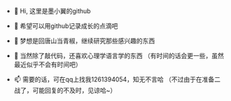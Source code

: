- 👋 Hi, 这里是墨小翼的github

- 🙈 希望可以用github记录成长的点滴吧

- 🌱 梦想是回唐山当青椒，继续研究那些感兴趣的东西

- 👀 当然除了敲代码，还喜欢心理学语言学的东西
    （有时间的话会更一些，虽然最近似乎不会有时间吧）
- 📫 需要的话，可在qq上找我1261394054，知无不言哈
    （不过由于在准备二战了，可能回复的不及时，见谅哈~）

<!---
moxiaoyiya/moxiaoyiya is a ✨ special ✨ repository because its `README.md` (this file) appears on your GitHub profile.
You can click the Preview link to take a look at your changes.
--->
